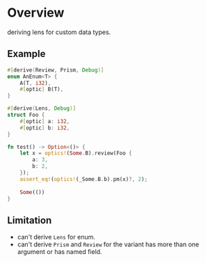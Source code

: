 # Overview
deriving lens for custom data types.

## Example
```rust
#[derive(Review, Prism, Debug)]
enum AnEnum<T> {
    A(T, i32),
    #[optic] B(T),
}

#[derive(Lens, Debug)]
struct Foo {
    #[optic] a: i32,
    #[optic] b: i32,
}

fn test() -> Option<()> {
    let x = optics!(Some.B).review(Foo {
        a: 3,
        b: 2,
    });
    assert_eq!(optics!(_Some.B.b).pm(x)?, 2);
    
    Some(())
}
```

## Limitation
* can't derive `Lens` for enum.
* can't derive `Prism` and `Review` for the variant has more than one argument or has named field.